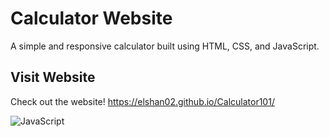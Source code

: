 # Calculator Website
A simple and responsive calculator built using HTML, CSS, and JavaScript.
## Visit Website
Check out the website! https://elshan02.github.io/Calculator101/

![JavaScript](https://img.shields.io/badge/JavaScript-ES6%2B-yellow)

